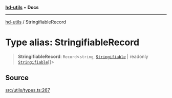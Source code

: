 [**hd-utils**](../README.md) • **Docs**

***

[hd-utils](../globals.md) / StringifiableRecord

# Type alias: StringifiableRecord

> **StringifiableRecord**: `Record`\<`string`, [`Stringifiable`](Stringifiable.md) \| readonly [`Stringifiable`](Stringifiable.md)[]\>

## Source

[src/utils/types.ts:267](https://github.com/AhmadHddad/h-utils/blob/b1dfa95e218c9605f39fc234662ef50e62fadcb8/src/utils/types.ts#L267)
